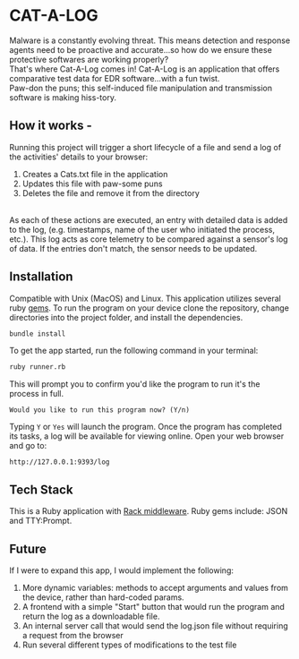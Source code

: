 # CAT-A-LOG

Malware is a constantly evolving threat. This means detection and response agents need to be proactive and accurate...so how do we ensure these protective softwares are working properly?
<br/>
That's where Cat-A-Log comes in! Cat-A-Log is an application that offers comparative test data for EDR software...with a fun twist. 
<br/>
Paw-don the puns; this self-induced file manipulation and transmission software is making hiss-tory. 

## How it works -

Running this project will trigger a short lifecycle of a file and send a log of the activities' details to your browser:
1. Creates a Cats.txt file in the application
2. Updates this file with paw-some puns
3. Deletes the file and remove it from the directory
<br/>
As each of these actions are executed, an entry with detailed data is added to the log, (e.g. timestamps, name of the user who initiated the process, etc.). This log acts as core telemetry to be compared against a sensor's log of data. If the entries don't match, the sensor needs to be updated.

## Installation

Compatible with Unix (MacOS) and Linux. 
This application utilizes several ruby [gems](Gemfile). To run the program on your device clone the repository, change directories into the project folder, and install the dependencies. 

```bash
bundle install
```

To get the app started, run the following command in your terminal:

```bash
ruby runner.rb
```

This will prompt you to confirm you'd like the program to run it's the process in full. 

```
Would you like to run this program now? (Y/n) 
```
Typing ```Y``` or ```Yes``` will launch the program. Once the program has completed its tasks, a log will be available for viewing online. Open your web browser and go to:

```http
http://127.0.0.1:9393/log
```

## Tech Stack
This is a Ruby application with [Rack middleware](https://guides.rubyonrails.org/rails_on_rack.html). Ruby gems include: JSON and TTY:Prompt.

## Future 

If I were to expand this app, I would implement the following:
1. More dynamic variables: methods to accept arguments and values from the device, rather than hard-coded params. 
2. A frontend with a simple "Start" button that would run the program and return the log as a downloadable file.
3. An internal server call that would send the log.json file without requiring a request from the browser
4. Run several different types of modifications to the test file